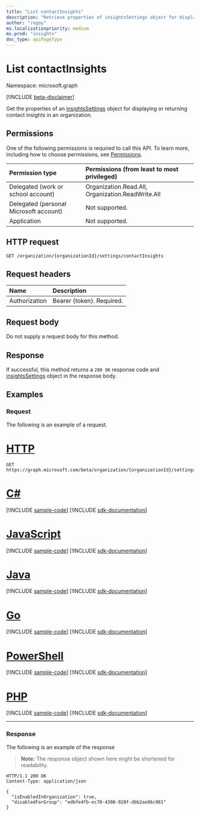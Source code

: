 ```yaml
---
title: "List contactInsights"
description: "Retrieve properties of insightsSettings object for displaying or returning contact insights in an organization."
author: "rogoy"
ms.localizationpriority: medium
ms.prod: "insights"
doc_type: apiPageType
---
```


# List contactInsights

Namespace: microsoft.graph

[!INCLUDE [beta-disclaimer](../../includes/beta-disclaimer.md)]

Get the properties of an [insightsSettings](../resources/insightssettings.md) object for displaying or returning contact insights in an organization.

## Permissions

One of the following permissions is required to call this API. To learn more, including how to choose permissions, see [Permissions](/graph/permissions-reference).

|Permission type|Permissions (from least to most privileged)|
|:---|:---|
|Delegated (work or school account)|Organization.Read.All, Organization.ReadWrite.All|
|Delegated (personal Microsoft account)|Not supported.|
|Application|Not supported.|

## HTTP request

<!-- {
  "blockType": "ignored"
}
-->
``` http
GET /organization/{organizationId}/settings/contactInsights
```

## Request headers
|Name|Description|
|:---|:---|
|Authorization|Bearer {token}. Required.|

## Request body
Do not supply a request body for this method.

## Response

If successful, this method returns a `200 OK` response code and [insightsSettings](../resources/insightssettings.md) object in the response body.

## Examples

### Request
The following is an example of a request.

# [HTTP](#tab/http)
<!-- {
  "blockType": "request",
  "name": "get_insightssettingscontactrequest"
}
-->
``` http
GET https://graph.microsoft.com/beta/organization/{organizationId}/settings/contactInsights
```

# [C#](#tab/csharp)
[!INCLUDE [sample-code](../includes/snippets/csharp/get-insightssettingscontactrequest-csharp-snippets.md)]
[!INCLUDE [sdk-documentation](../includes/snippets/snippets-sdk-documentation-link.md)]

# [JavaScript](#tab/javascript)
[!INCLUDE [sample-code](../includes/snippets/javascript/get-insightssettingscontactrequest-javascript-snippets.md)]
[!INCLUDE [sdk-documentation](../includes/snippets/snippets-sdk-documentation-link.md)]

# [Java](#tab/java)
[!INCLUDE [sample-code](../includes/snippets/java/get-insightssettingscontactrequest-java-snippets.md)]
[!INCLUDE [sdk-documentation](../includes/snippets/snippets-sdk-documentation-link.md)]

# [Go](#tab/go)
[!INCLUDE [sample-code](../includes/snippets/go/get-insightssettingscontactrequest-go-snippets.md)]
[!INCLUDE [sdk-documentation](../includes/snippets/snippets-sdk-documentation-link.md)]

# [PowerShell](#tab/powershell)
[!INCLUDE [sample-code](../includes/snippets/powershell/get-insightssettingscontactrequest-powershell-snippets.md)]
[!INCLUDE [sdk-documentation](../includes/snippets/snippets-sdk-documentation-link.md)]

# [PHP](#tab/php)
[!INCLUDE [sample-code](../includes/snippets/php/get-insightssettingscontactrequest-php-snippets.md)]
[!INCLUDE [sdk-documentation](../includes/snippets/snippets-sdk-documentation-link.md)]

---



### Response
The following is an example of the response
>**Note:** The response object shown here might be shortened for readability.
<!-- {
  "blockType": "response",
  "truncated": true,
  "@odata.type": "microsoft.graph.insightsSettings",
  "name": "get_insightssettingscontactrequest"
} -->
``` http
HTTP/1.1 200 OK
Content-Type: application/json

{
  "isEnabledInOrganization": true,
  "disabledForGroup": "edbfe4fb-ec70-4300-928f-dbb2ae86c981"
}
```

